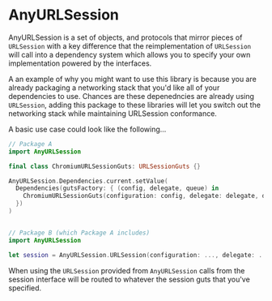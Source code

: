 # AnyURLSession

AnyURLSession is a set of objects, and protocols that mirror pieces of `URLSession` with a key difference that the reimplementation of `URLSession` will call into a dependency system which allows you to specify your own implementation powered by the interfaces.

A an example of why you might want to use this library is because you are already packaging a networking stack that you'd like all of your dependencies to use. Chances are these depenedncies are already using `URLSession`, adding this package to these libraries will let you switch out the networking stack while maintaining URLSession conformance.

A basic use case could look like the following...


```swift
// Package A
import AnyURLSession

final class ChromiumURLSessionGuts: URLSessionGuts {}

AnyURLSession.Dependencies.current.setValue(
  Dependencies(gutsFactory: { (config, delegate, queue) in
    ChromiumURLSessionGuts(configuration: config, delegate: delegate, delegateQueue: queue)
  })
)


// Package B (which Package A includes)
import AnyURLSession

let session = AnyURLSession.URLSession(configuration: ..., delegate: ..., delegateQueue: ...)
```

When using the `URLSession` provided from `AnyURLSession` calls from the session interface will be routed to whatever the session guts that you've specified.
